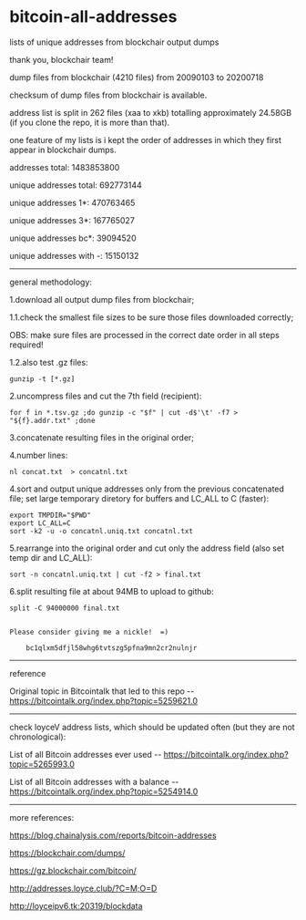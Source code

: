 # bitcoin-all-addresses

lists of unique addresses from blockchair output dumps

thank you, blockchair team!

dump files from blockchair (4210 files) from 20090103 to 20200718

checksum of dump files from blockchair is available.

address list is split in 262 files (xaa to xkb) totalling approximately 24.58GB (if you clone the repo, it is more than that).

one feature of my lists is i kept the order of addresses in which they first appear in blockchair dumps.

addresses total: 1483853800

unique addresses total: 692773144

unique addresses 1*: 470763465

unique addresses 3*: 167765027

unique addresses bc*: 39094520

unique addresses with -: 15150132

---

general methodology:

1.download all output dump files from blockchair;

1.1.check the smallest file sizes to be sure those files downloaded correctly;

OBS: make sure files are processed in the correct date order in all steps required!

1.2.also test .gz files:

    gunzip -t [*.gz]

2.uncompress files and cut the 7th field (recipient):

    for f in *.tsv.gz ;do gunzip -c "$f" | cut -d$'\t' -f7 > "${f}.addr.txt" ;done

3.concatenate resulting files in the original order;

4.number lines:

    nl concat.txt  > concatnl.txt

4.sort and output unique addresses only from the previous concatenated file; set large temporary diretory for buffers and LC_ALL to C (faster):

    export TMPDIR="$PWD"
    export LC_ALL=C
    sort -k2 -u -o concatnl.uniq.txt concatnl.txt

5.rearrange into the original order and cut only the address field (also set temp dir and LC_ALL):

    sort -n concatnl.uniq.txt | cut -f2 > final.txt

6.split resulting file at about 94MB to upload to github:

    split -C 94000000 final.txt


	Please consider giving me a nickle!  =)
  
		bc1qlxm5dfjl58whg6tvtszg5pfna9mn2cr2nulnjr

---

reference

Original topic in Bitcointalk that led to this repo -- https://bitcointalk.org/index.php?topic=5259621.0

---

check loyceV address lists, which should be updated often (but they are not chronological):

List of all Bitcoin addresses ever used -- https://bitcointalk.org/index.php?topic=5265993.0

List of all Bitcoin addresses with a balance -- https://bitcointalk.org/index.php?topic=5254914.0

---

more references:

https://blog.chainalysis.com/reports/bitcoin-addresses

https://blockchair.com/dumps/

https://gz.blockchair.com/bitcoin/

http://addresses.loyce.club/?C=M;O=D

http://loyceipv6.tk:20319/blockdata

